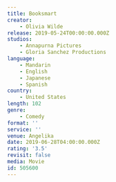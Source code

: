 ```yaml
---
title: Booksmart
creator:
    - Olivia Wilde
release: 2019-05-24T00:00:00.000Z
studios:
    - Annapurna Pictures
    - Gloria Sanchez Productions
language:
    - Mandarin
    - English
    - Japanese
    - Spanish
country:
    - United States
length: 102
genre:
    - Comedy
format: ''
service: ''
venue: Angelika
date: 2019-06-28T04:00:00.000Z
rating: '3.5'
revisit: false
media: Movie
id: 505600
---
```



